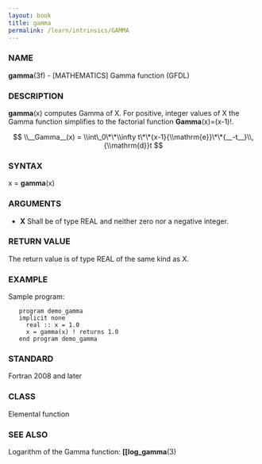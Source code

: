 ```yaml
---
layout: book
title: gamma
permalink: /learn/intrinsics/GAMMA
---
```

### NAME

__gamma__(3f) - \[MATHEMATICS\] Gamma function
(GFDL)

### DESCRIPTION

__gamma__(x) computes Gamma of X. For positive, integer values of X the
Gamma function simplifies to the factorial function
__Gamma__(x)=(x-1)\!.

$$ \\__Gamma__(x) = \\int\_0\*\*\\infty
t\*\*{x-1}{\\mathrm{e}}\*\*{__-t__}\\,{\\mathrm{d}}t $$

### SYNTAX

x = __gamma__(x)

### ARGUMENTS

  - __X__
    Shall be of type REAL and neither zero nor a negative integer.

### RETURN VALUE

The return value is of type REAL of the same kind as X.

### EXAMPLE

Sample program:

```
   program demo_gamma
   implicit none
     real :: x = 1.0
     x = gamma(x) ! returns 1.0
   end program demo_gamma
```

### STANDARD

Fortran 2008 and later

### CLASS

Elemental function

### SEE ALSO

Logarithm of the Gamma function: __\[\[log\_gamma__(3)
